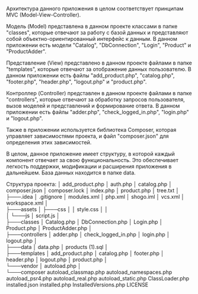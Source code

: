 Архитектура данного приложения в целом соответствует принципам MVC (Model-View-Controller).

Модель (Model) представлена в данном проекте классами в папке "classes", которые отвечают за работу с базой данных и представляют собой объектно-ориентированный интерфейс к данным. В данном приложении есть модели "Catalog", "DbConnection", "Login", "Product" и "ProductAdder".

Представление (View) представлено в данном проекте файлами в папке "templates", которые отвечают за отображение данных пользователю. В данном приложении есть файлы "add_product.php", "catalog.php", "footer.php", "header.php", "logout.php" и "product.php".

Контроллер (Controller) представлен в данном проекте файлами в папке "controllers", которые отвечают за обработку запросов пользователя, вызов моделей и представлений и формирование ответа. В данном приложении есть файлы "adder.php", "check_logged_in.php", "login.php" и "logout.php".

Также в приложении используется библиотека Composer, которая управляет зависимостями проекта, и файл "composer.json" для определения этих зависимостей.

В целом, данное приложение имеет структуру, в которой каждый компонент отвечает за свою функциональность. Это обеспечивает легкость поддержки, модификации и расширения приложения в дальнейшем. База данных находится в папке data.

Структура проекта:
│   add_product.php
│   auth.php
│   catalog.php
│   composer.json
│   composer.lock
│   index.php
│   product.php
│   tree.txt
│   
├───.idea
│       .gitignore
│       modules.xml
│       php.xml
│       shogo.iml
│       vcs.xml
│       workspace.xml
│       
├───assets
│   ├───css
│   │       style.css
│   │       
│   └───js
│           script.js
│           
├───classes
│       Catalog.php
│       DbConnection.php
│       Login.php
│       Product.php
│       ProductAdder.php
│       
├───controllers
│       adder.php
│       check_logged_in.php
│       login.php
│       logout.php
│       
├───data
│       data.php
│       products (1).sql
│       
├───templates
│       add_product.php
│       catalog.php
│       footer.php
│       header.php
│       logout.php
│       product.php
│       
└───vendor
    │   autoload.php
    │   
    └───composer
            autoload_classmap.php
            autoload_namespaces.php
            autoload_psr4.php
            autoload_real.php
            autoload_static.php
            ClassLoader.php
            installed.json
            installed.php
            InstalledVersions.php
            LICENSE
